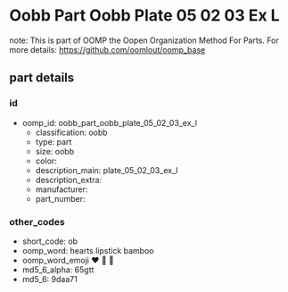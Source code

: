 # Oobb Part Oobb Plate 05 02 03 Ex L  

note: This is part of OOMP the Oopen Organization Method For Parts. For more details: https://github.com/oomlout/oomp_base

##  part details





### id
* oomp_id: oobb_part_oobb_plate_05_02_03_ex_l
  * classification: oobb
  * type: part
  * size: oobb
  * color: 
  * description_main: plate_05_02_03_ex_l
  * description_extra: 
  * manufacturer: 
  * part_number: 

### other_codes
* short_code: ob
* oomp_word: hearts lipstick bamboo
* oomp_word_emoji :hearts: :lipstick: :bamboo:
* md5_6_alpha: 65gtt
* md5_6: 9daa71